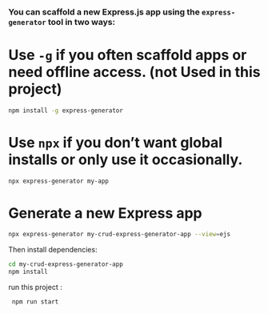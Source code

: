 ### You can scaffold a new Express.js app using the `express-generator` tool in two ways:

# Use `-g` if you often scaffold apps or need offline access. (not Used in this project)

```bash
npm install -g express-generator
```

# Use `npx` if you don’t want global installs or only use it occasionally.

```bash
npx express-generator my-app
```

# Generate a new Express app

```bash
npx express-generator my-crud-express-generator-app --view=ejs
```

Then install dependencies:

```bash
cd my-crud-express-generator-app
npm install
```

run this project :

```bash
 npm run start
```
